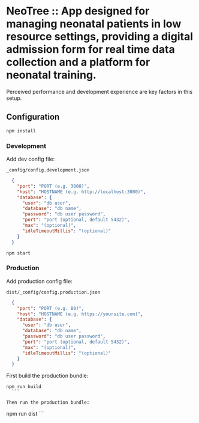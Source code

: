 # NeoTree :: App designed for managing neonatal patients in low resource settings, providing a digital admission form for real time data collection and a platform for neonatal training.

Perceived performance and development experience are key factors in this setup.

## Configuration

  ```
  npm install
  ```

  ### Development

  Add dev config file:
  ```
  _config/config.development.json
  ```

  ```json
    {
      "port": "PORT (e.g. 3000)",
      "host": "HOSTNAME (e.g. http://localhost:3000)",
      "database": {
        "user": "db user",
        "database": "db name",
        "password": "db user password",
        "port": "port (optional, default 5432)",
        "max": "(optional)",
        "idleTimeoutMillis": "(optional)"
      }
    }
  ```

  ```
  npm start
  ```

  ### Production

  Add production config file:
  ```
  dist/_config/config.production.json
  ```

  ```json
    {
      "port": "PORT (e.g. 80)",
      "host": "HOSTNAME (e.g. https://yoursite.com)",
      "database": {
        "user": "db user",
        "database": "db name",
        "password": "db user password",
        "port": "port (optional, default 5432)",
        "max": "(optional)",
        "idleTimeoutMillis": "(optional)"
      }
    }
  ```

  First build the production bundle:
  ```
  npm run build
    ```

  Then run the production bundle:
  ```
  npm run dist
    ```
